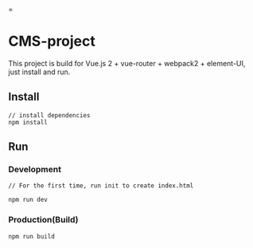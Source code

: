 ﻿=
# CMS-project

This project is build for Vue.js 2 + vue-router + webpack2 + element-UI, just install and run.

## Install
```bush
// install dependencies
npm install
```
## Run
### Development
```bush
// For the first time, run init to create index.html

npm run dev
```
### Production(Build)
```bush
npm run build
```